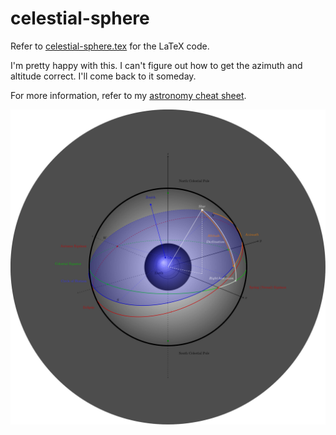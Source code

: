 # celestial-sphere

Refer to
[celestial-sphere.tex](celestial-sphere.tex)
for the LaTeX code.

I'm pretty happy with this.  I can't figure out how to get the azimuth and
altitude correct.  I'll come back to it someday.

For more information, refer to my
[astronomy cheat sheet](https://github.com/JeffDeCola/my-cheat-sheets/tree/master/other/science/earth-and-space-science/astronomy-cheat-sheet).


<p align="center">
    <img src="celestial-sphere.svg"
    align="middle"
</p>
